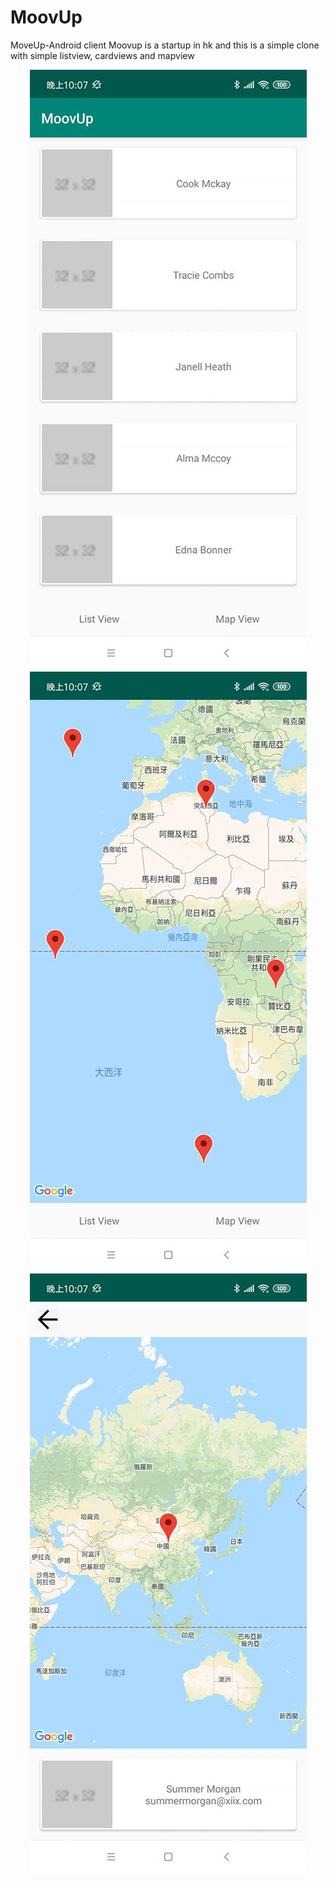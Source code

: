 # MoovUp
MoveUp-Android client 
Moovup is a startup in hk and this is a simple clone with simple listview, cardviews and mapview

<div align="center">
    <img src="https://github.com/chrisyudev/MoovUp/blob/master/3.jpg?raw=true"</img> 
</div>
<div align="center">
    <img src="https://github.com/chrisyudev/MoovUp/blob/master/2.jpg?raw=true"</img> 
</div>
<div align="center">
    <img src="https://github.com/chrisyudev/MoovUp/blob/master/1.jpg?raw=true"</img> 
</div>
